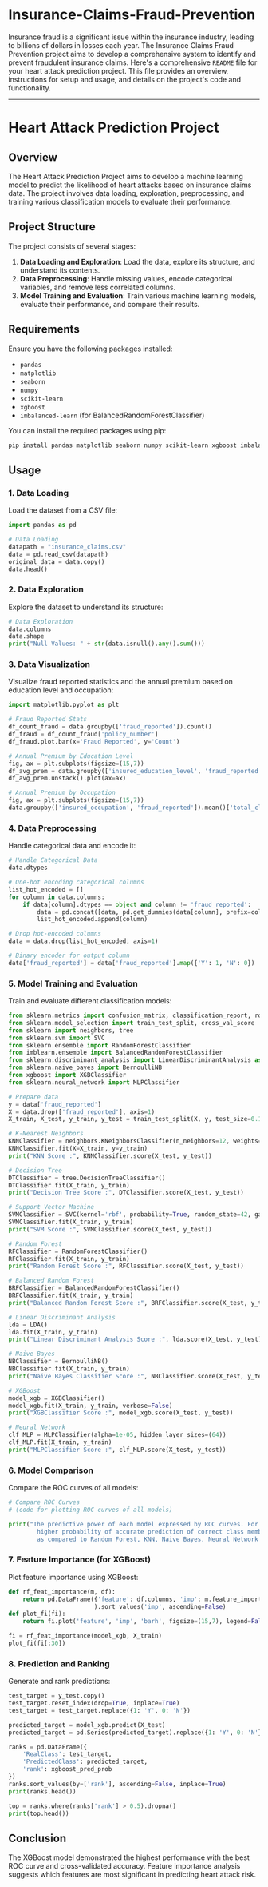 # Insurance-Claims-Fraud-Prevention
Insurance fraud is a significant issue within the insurance industry, leading to billions of dollars in losses each year. The Insurance Claims Fraud Prevention project aims to develop a comprehensive system to identify and prevent fraudulent insurance claims. 
Here's a comprehensive `README` file for your heart attack prediction project. This file provides an overview, instructions for setup and usage, and details on the project's code and functionality.

---

# Heart Attack Prediction Project

## Overview

The Heart Attack Prediction Project aims to develop a machine learning model to predict the likelihood of heart attacks based on insurance claims data. The project involves data loading, exploration, preprocessing, and training various classification models to evaluate their performance.

## Project Structure

The project consists of several stages:

1. **Data Loading and Exploration**: Load the data, explore its structure, and understand its contents.
2. **Data Preprocessing**: Handle missing values, encode categorical variables, and remove less correlated columns.
3. **Model Training and Evaluation**: Train various machine learning models, evaluate their performance, and compare their results.

## Requirements

Ensure you have the following packages installed:
- `pandas`
- `matplotlib`
- `seaborn`
- `numpy`
- `scikit-learn`
- `xgboost`
- `imbalanced-learn` (for BalancedRandomForestClassifier)

You can install the required packages using pip:

```bash
pip install pandas matplotlib seaborn numpy scikit-learn xgboost imbalanced-learn
```

## Usage

### 1. Data Loading

Load the dataset from a CSV file:

```python
import pandas as pd

# Data Loading
datapath = "insurance_claims.csv"
data = pd.read_csv(datapath)
original_data = data.copy()
data.head()
```

### 2. Data Exploration

Explore the dataset to understand its structure:

```python
# Data Exploration
data.columns
data.shape
print("Null Values: " + str(data.isnull().any().sum()))
```

### 3. Data Visualization

Visualize fraud reported statistics and the annual premium based on education level and occupation:

```python
import matplotlib.pyplot as plt

# Fraud Reported Stats
df_count_fraud = data.groupby(['fraud_reported']).count()
df_fraud = df_count_fraud['policy_number']
df_fraud.plot.bar(x='Fraud Reported', y='Count')

# Annual Premium by Education Level
fig, ax = plt.subplots(figsize=(15,7))
df_avg_prem = data.groupby(['insured_education_level', 'fraud_reported']).mean()['policy_annual_premium']
df_avg_prem.unstack().plot(ax=ax)

# Annual Premium by Occupation
fig, ax = plt.subplots(figsize=(15,7))
data.groupby(['insured_occupation', 'fraud_reported']).mean()['total_claim_amount'].unstack().plot(ax=ax)
```

### 4. Data Preprocessing

Handle categorical data and encode it:

```python
# Handle Categorical Data
data.dtypes

# One-hot encoding categorical columns
list_hot_encoded = []
for column in data.columns:
    if data[column].dtypes == object and column != 'fraud_reported':
        data = pd.concat([data, pd.get_dummies(data[column], prefix=column)], axis=1)
        list_hot_encoded.append(column)

# Drop hot-encoded columns
data = data.drop(list_hot_encoded, axis=1)

# Binary encoder for output column
data['fraud_reported'] = data['fraud_reported'].map({'Y': 1, 'N': 0})
```

### 5. Model Training and Evaluation

Train and evaluate different classification models:

```python
from sklearn.metrics import confusion_matrix, classification_report, roc_curve, auc
from sklearn.model_selection import train_test_split, cross_val_score
from sklearn import neighbors, tree
from sklearn.svm import SVC
from sklearn.ensemble import RandomForestClassifier
from imblearn.ensemble import BalancedRandomForestClassifier
from sklearn.discriminant_analysis import LinearDiscriminantAnalysis as LDA
from sklearn.naive_bayes import BernoulliNB
from xgboost import XGBClassifier
from sklearn.neural_network import MLPClassifier

# Prepare data
y = data['fraud_reported']
X = data.drop(['fraud_reported'], axis=1)
X_train, X_test, y_train, y_test = train_test_split(X, y, test_size=0.15, random_state=42)

# K-Nearest Neighbors
KNNClassifier = neighbors.KNeighborsClassifier(n_neighbors=12, weights='distance')
KNNClassifier.fit(X=X_train, y=y_train)
print("KNN Score :", KNNClassifier.score(X_test, y_test))

# Decision Tree
DTClassifier = tree.DecisionTreeClassifier()
DTClassifier.fit(X_train, y_train)
print("Decision Tree Score :", DTClassifier.score(X_test, y_test))

# Support Vector Machine
SVMClassifier = SVC(kernel='rbf', probability=True, random_state=42, gamma='auto')
SVMClassifier.fit(X_train, y_train)
print("SVM Score :", SVMClassifier.score(X_test, y_test))

# Random Forest
RFClassifier = RandomForestClassifier()
RFClassifier.fit(X_train, y_train)
print("Random Forest Score :", RFClassifier.score(X_test, y_test))

# Balanced Random Forest
BRFClassifier = BalancedRandomForestClassifier()
BRFClassifier.fit(X_train, y_train)
print("Balanced Random Forest Score :", BRFClassifier.score(X_test, y_test))

# Linear Discriminant Analysis
lda = LDA()
lda.fit(X_train, y_train)
print("Linear Discriminant Analysis Score :", lda.score(X_test, y_test))

# Naive Bayes
NBClassifier = BernoulliNB()
NBClassifier.fit(X_train, y_train)
print("Naive Bayes Classifier Score :", NBClassifier.score(X_test, y_test))

# XGBoost
model_xgb = XGBClassifier()
model_xgb.fit(X_train, y_train, verbose=False)
print("XGBClassifier Score :", model_xgb.score(X_test, y_test))

# Neural Network
clf_MLP = MLPClassifier(alpha=1e-05, hidden_layer_sizes=(64))
clf_MLP.fit(X_train, y_train)
print("MLPClassifier Score :", clf_MLP.score(X_test, y_test))
```

### 6. Model Comparison

Compare the ROC curves of all models:

```python
# Compare ROC Curves
# (code for plotting ROC curves of all models)

print("The predictive power of each model expressed by ROC curves. For instance, Linear Discriminant Analysis and XGBOOST model has\
        higher probability of accurate prediction of correct class member, and gaining high level of accuracy prediction probability\
        as compared to Random Forest, KNN, Naive Bayes, Neural Network and SVM models.")
```

### 7. Feature Importance (for XGBoost)

Plot feature importance using XGBoost:

```python
def rf_feat_importance(m, df):
    return pd.DataFrame({'feature': df.columns, 'imp': m.feature_importances_}
                        ).sort_values('imp', ascending=False)
def plot_fi(fi): 
    return fi.plot('feature', 'imp', 'barh', figsize=(15,7), legend=False)

fi = rf_feat_importance(model_xgb, X_train)
plot_fi(fi[:30])
```

### 8. Prediction and Ranking

Generate and rank predictions:

```python
test_target = y_test.copy()
test_target.reset_index(drop=True, inplace=True)
test_target = test_target.replace({1: 'Y', 0: 'N'})

predicted_target = model_xgb.predict(X_test)
predicted_target = pd.Series(predicted_target).replace({1: 'Y', 0: 'N'})

ranks = pd.DataFrame({
    'RealClass': test_target,
    'PredictedClass': predicted_target,
    'rank': xgboost_pred_prob
})
ranks.sort_values(by=['rank'], ascending=False, inplace=True)
print(ranks.head())

top = ranks.where(ranks['rank'] > 0.5).dropna()
print(top.head())
```

## Conclusion

The XGBoost model demonstrated the highest performance with the best ROC curve and cross-validated accuracy. Feature importance analysis suggests which features are most significant in predicting heart attack risk.

